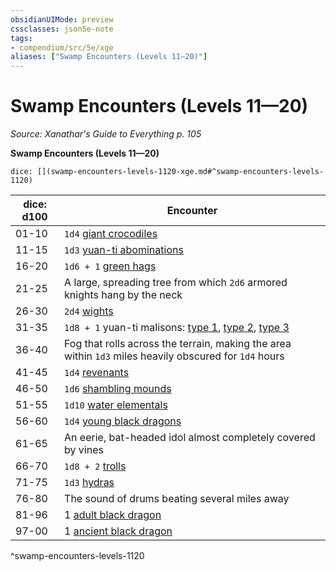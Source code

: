 ```yaml
---
obsidianUIMode: preview
cssclasses: json5e-note
tags:
- compendium/src/5e/xge
aliases: ["Swamp Encounters (Levels 11—20)"]
---
```

# Swamp Encounters (Levels 11—20)
*Source: Xanathar's Guide to Everything p. 105* 

**Swamp Encounters (Levels 11—20)**

`dice: [](swamp-encounters-levels-1120-xge.md#^swamp-encounters-levels-1120)`

| dice: d100 | Encounter |
|------------|-----------|
| 01-10 | `1d4` [giant crocodiles](/3-Mechanics/CLI/bestiary/beast/giant-crocodile.md) |
| 11-15 | `1d3` [yuan-ti abominations](/3-Mechanics/CLI/bestiary/monstrosity/yuan-ti-abomination.md) |
| 16-20 | `1d6 + 1` [green hags](/3-Mechanics/CLI/bestiary/fey/green-hag.md) |
| 21-25 | A large, spreading tree from which `2d6` armored knights hang by the neck |
| 26-30 | `2d4` [wights](/3-Mechanics/CLI/bestiary/undead/wight.md) |
| 31-35 | `1d8 + 1` yuan-ti malisons: [type 1](/3-Mechanics/CLI/bestiary/monstrosity/yuan-ti-malison-type-1.md), [type 2](/3-Mechanics/CLI/bestiary/monstrosity/yuan-ti-malison-type-2.md), [type 3](/3-Mechanics/CLI/bestiary/monstrosity/yuan-ti-malison-type-3.md) |
| 36-40 | Fog that rolls across the terrain, making the area within `1d3` miles heavily obscured for `1d4` hours |
| 41-45 | `1d4` [revenants](/3-Mechanics/CLI/bestiary/undead/revenant.md) |
| 46-50 | `1d6` [shambling mounds](/3-Mechanics/CLI/bestiary/plant/shambling-mound.md) |
| 51-55 | `1d10` [water elementals](/3-Mechanics/CLI/bestiary/elemental/water-elemental.md) |
| 56-60 | `1d4` [young black dragons](/3-Mechanics/CLI/bestiary/dragon/young-black-dragon.md) |
| 61-65 | An eerie, bat-headed idol almost completely covered by vines |
| 66-70 | `1d8 + 2` [trolls](/3-Mechanics/CLI/bestiary/giant/troll.md) |
| 71-75 | `1d3` [hydras](/3-Mechanics/CLI/bestiary/monstrosity/hydra.md) |
| 76-80 | The sound of drums beating several miles away |
| 81-96 | 1 [adult black dragon](/3-Mechanics/CLI/bestiary/dragon/adult-black-dragon.md) |
| 97-00 | 1 [ancient black dragon](/3-Mechanics/CLI/bestiary/dragon/ancient-black-dragon.md) |
^swamp-encounters-levels-1120